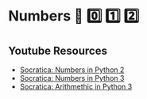 # Numbers 🔢 0️⃣ 1️⃣ 2️⃣


## Youtube Resources

- [Socratica: Numbers in Python 2](https://www.youtube.com/watch?v=c59Qzq_03CY&list=PLi01XoE8jYohWFPpC17Z-wWhPOSuh8Er-&index=4)
- [Socratica: Numbers in Python 3](https://www.youtube.com/watch?v=_87ASgggEg0&list=PLi01XoE8jYohWFPpC17Z-wWhPOSuh8Er-&index=5)
- [Socratica: Arithmethic in Python 3](https://www.youtube.com/watch?v=Aj8FQRIHJSc&list=PLi01XoE8jYohWFPpC17Z-wWhPOSuh8Er-&index=7)